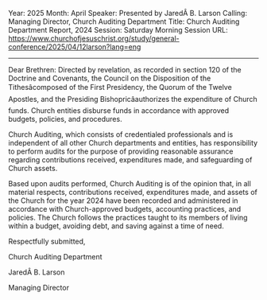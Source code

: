 Year: 2025
Month: April
Speaker: Presented by JaredÂ B. Larson
Calling: Managing Director, Church Auditing Department
Title: Church Auditing Department Report, 2024
Session: Saturday Morning Session
URL: https://www.churchofjesuschrist.org/study/general-conference/2025/04/12larson?lang=eng

---

Dear Brethren: Directed by revelation, as recorded in section 120 of the Doctrine and Covenants, the Council on the Disposition of the Tithesâcomposed of the First Presidency, the Quorum of the Twelve Apostles, and the Presiding Bishopricâauthorizes the expenditure of Church funds. Church entities disburse funds in accordance with approved budgets, policies, and procedures.

Church Auditing, which consists of credentialed professionals and is independent of all other Church departments and entities, has responsibility to perform audits for the purpose of providing reasonable assurance regarding contributions received, expenditures made, and safeguarding of Church assets.

Based upon audits performed, Church Auditing is of the opinion that, in all material respects, contributions received, expenditures made, and assets of the Church for the year 2024 have been recorded and administered in accordance with Church-approved budgets, accounting practices, and policies. The Church follows the practices taught to its members of living within a budget, avoiding debt, and saving against a time of need.

Respectfully submitted,

Church Auditing Department

JaredÂ B. Larson

Managing Director